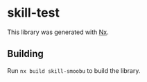 # skill-test

This library was generated with [Nx](https://nx.dev).

## Building

Run `nx build skill-smoobu` to build the library.
